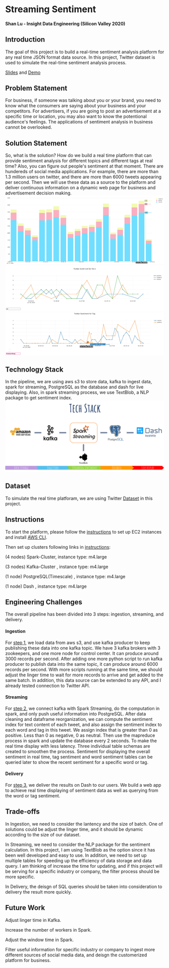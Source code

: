 # Streaming Sentiment
#### Shan Lu - Insight Data Engineering (Silicon Valley 2020)
## Introduction
The goal of this project is to build a real-time sentiment analysis platform for any real time JSON format data source. In this project, Twitter dataset is used to simulate the real-time sentiment analysis process. 

[Slides](https://docs.google.com/presentation/d/1dSipEcaB8JNQSRuDBkvF47GOYJk0uZnkLFCpJqRxarA/edit) and [Demo](https://youtu.be/MRCoRtzdXlM)

## Problem Statement
For business, if someone was talking about you or your brand, you need to know what the consumers are saying about your business and your competitors. For advertisers, if you are going to post an advertisement at a specific time or location, you may also want to know the potentional audience's feelings. The applications of sentiment analysis in business cannot be overlooked. 

## Solution Statement
So, what is the solution? How do we build a real time platform that can provide sentiment analysis for different topics and different tags at real time? Also, you can figure out people's sentiment at that moment. There are hundereds of social media applications. For example, there are more than 1.3 million users on twitter, and there are more than 6000 tweets appearing per second. Then we will use these data as a source to the platform and deliver continuous information on a dynamic web page for business and advertisement decision making. 
![Bar_Plot](Pictures/Bar_Plot.png)
![Word_Sentiment](Pictures/Word_Sentiment.png)
![Tag_Sentiment](Pictures/Tag_Sentiment.png)

## Technology Stack
In the pipeline, we are using aws s3 to store data, kafka to ingest data, spark for streaming, PostgreSQL as the database and dash for live displaying. Also, in spark streaming process, we use TextBlob, a NLP package to get sentiment index. 
![Tech_Stack](Pictures/Tech_Stack.png)

## Dataset
To simulate the real time platforam, we are using Twitter [Dataset](https://archive.org/search.php?query=collection%3Atwitterstream&sort=-publicdate) in this project. 

## Instructions
To start the platform, please follow the [instructions](https://github.com/sl3329/Social_Media_Sentiment_Analyzer/tree/master/Instructions) to set up EC2 instances and install [AWS CLI](https://aws.amazon.com/cn/cli/). 

Then set up clusters following links in [instructions](https://github.com/sl3329/Social_Media_Sentiment_Analyzer/tree/master/Instructions):

(4 nodes) Spark-Cluster, instance type: m4.large

(3 nodes) Kafka-Cluster , instance type: m4.large

(1 node) PostgreSQL(Timescale) , instance type: m4.large

(1 node) Dash , instance type: m4.large

## Engineering Challenges
The overall pipeline has been divided into 3 steps: ingestion, streaming, and delivery. 

#### Ingestion
For [step 1](https://github.com/sl3329/Social_Media_Sentiment_Analyzer/tree/master/S3_2_Kafka), we load data from aws s3, and use kafka producer to keep publishing these data into one kafka topic. We have 3 kafka brokers with 3 zookeepers, and one more node for control center. It can produce around 3000 records per second. After adding one more python script to run kafka producer to publish data into the same topic, it can produce around 6000 records per second. With more scripts running at the same time, we should adjust the linger time to wait for more records to arrive and get added to the same batch. In addition, this data source can be extended to any API, and I already tested connection to Twitter API.

#### Streaming
For [step 2](https://github.com/sl3329/Social_Media_Sentiment_Analyzer/tree/master/Kafka_2_Spark_2_PostgreSQL), we connect kafka with Spark Streaming, do the computation in spark, and only push useful information into PostgreSQL. After data cleaning and dataframe reorganization, we can compute the sentiment index for text content of each tweet, and also assign the sentiment index to each word and tag in this tweet. We assign index that is greater than 0 as positive. Less than 0 as negative, 0 as neutral. Then use the mapreduce process in spark and update the database every 2 seconds. To make the real time display with less latency. Three individual table schemas are created to smoothen the process. Sentiment for displaying the overall sentiment in real time, tag sentiment and word sentiment tables can be queried later to show the recent sentiment for a specific word or tag. 

#### Delivery
For [step 3](https://github.com/sl3329/Social_Media_Sentiment_Analyzer/tree/master/PostgreSQL_2_Dash), we deliver the results on Dash to our users. We build a web app to achieve real time displaying of sentiment data as well as querying from the word or tag sentiment. 

## Trade-offs
In Ingestion, we need to consider the lantency and the size of batch. One of solutions could be adjust the linger time, and it should be dynamic according to the size of our dataset. 

In Streaming, we need to consider the NLP package for the sentiment calculation. In this project, I am using TextBlob as the option since it has been well developed and easy to use. In addition, we need to set up multiple tables for speeding up the efficiency of data storage and data query. I am thinking of increase the time for updating, and if this project will be serving for a specific industry or company, the filter process should be more specific. 

In Delivery, the deisgn of SQL queries should be taken into consideration to delivery the result more quickly. 

## Future Work
Adjust linger time in Kafka. 

Increase the number of workers in Spark. 

Adjust the window time in Spark. 

Filter useful information for specific industry or company to ingest more different sources of social media data, and deisgn the customerized platform for business. 
